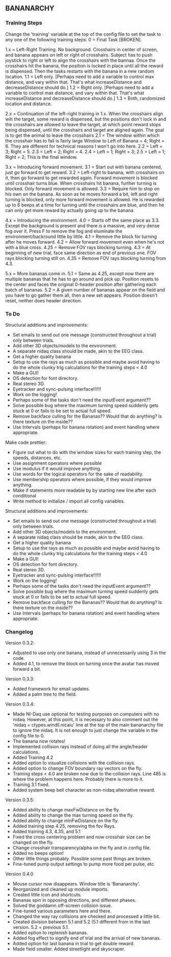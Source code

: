 ## BANANARCHY
### Training Steps
Change the 'training' variable at the top of the config file to set the task to any one of the following training steps:
  0 = Final Task [BROKEN].

1.x = Left-Right Training.  No background.  Crosshairs in center of screen,
      and banana appears on left or right of crosshairs.  Subject has to
      push joystick to right or left to align the crosshairs with the
      bannaa.  Once the crosshairs hit the banana, the position is locked in place
      until all the reward is dispensed.  Then the tasks restarts with the banana
      in a new random location.
1.1 = Left only. [Perhaps need to add a variable to 
      control max distance, and vary within that.  That's what
      increaseDistance and decreaseDistance should do.]
1.2 = Right only. [Perhaps need to add a variable to 
      control max distance, and vary within that.  That's what
      increaseDistance and decreaseDistance should do.]
1.3 = Both, randomized location and distance.

2.x = Continuation of the left-right training in 1.x.  When the crosshairs
      align wih the target, some reward is dispensed, but the positions
      don't lock in and the crosshairs are allowed to leave the target, at
      which point reward stops being dispensed, until the crosshairs and
      target are aligned again.  The goal is to get the animal to leave
      the crosshairs 
2.1 = The window within which the crosshair has to fall is fairly large
      Window to Left of Banana = 4; Right = 6.  They are different for technical
      reasons I won't go into here.
2.2 = Left = 3; Right = 5.
2.3 = Left = 2; Right = 4.
2.4 = Left = 1; Right = 3;
2.5 = Left = 1; Right = 2; This is the final window.

3.x = Introducing forward movement. 
3.1 = Start out with banana centered, just go forward to get reward.
3.2 = Left-right to banana, with crosshairs on it, then go forward to get rewarded again.
      Forward movement is blocked until crosshair turns blue.  When crosshairs hit banana,
      further turning is blocked.  Only forward movement is allowed.
3.3 = Require him to stop on his own on the banana.  As soon as he moves forward a bit,
      left and right turning is blocked, only more forward movement is allowed.    He is
      rewarded up to 6 beeps at a time for turning until the crosshairs are blue, and then
      he can only get more reward by actually going up to the banana.

4.x = Introducing the environment. 
4.0 = Starts off the same place as 3.3. Except the background is present and there is a massive,
      and very dense fog over it.  Press F to remove the fog and eluminate the environment/backround
      little by little.
4.1 = Remove the block for turning after he moves forward.
4.2 = Allow forward movement even when he's not with a blue cross.
4.25 = Remove FOV rays blocking turning.
4.3 = At beginning of new trial, face same direction as end of previous one. FOV rays blocking turning still on.
4.35 = Remove FOV rays blocking turning from 4.3.

5.x = More bananas come in.
5.1 = Same as 4.25, except now there are multiple bananas that he has to go around and pick up.  Position
      resets to the center and faces the original 0-header position after gathering each batch of bananas.
5.2 = A given number of bananas appear on the field and you have to go gather them all,
      then a new set appears.  Position doesn't reset, neither does header direction.

### To Do

Structural additions and improvements:
* Set emails to send out one message (constructed throughout a trial) only between trials.
* Add other 3D objects/models to the environment.
* A separate nidaq class should be made, akin to the EEG class.
* Get a higher quality banana
* Setup to use the rays as much as possible and maybe avoid having to do the whole clunky trig calculations for the training steps < 4.0
* Make a GUI!
* OS detection for font directory.
* Real stereo 3D.
* Eyetracker and sync-pulsing interface!!!!!!
* Work on the logging!
* Perhaps some of the tasks don't need the inputEvent argument??
* Solve possible bug where the maximum turning speed suddenly gets stuck at 0 or fails to be set to actual full speed.
* Remove backface culling for the Bananas??  Would that do anything? Is there texture on the inside??
* Use Intervals (perhaps for banana rotation) and event handling where appropriate.

Make code prettier:
* Figure out what to do with the window sizes for each training step, the speeds, distances, etc.  
* Use assignment operators where possible
* Use modulus if it would improve anything.
* Use words for the logical operators for the sake of readability.
* Use membership operators where possible, if they would improve anything.
* Make if statements more readable by by starting new line after each conditional
* Write method to initialize / import all config variables.

Structural additions and improvements:
* Set emails to send out one message (constructed throughout a trial) only between trials.
* Add other 3D objects/models to the environment.
* A separate nidaq class should be made, akin to the EEG class.
* Get a higher quality banana
* Setup to use the rays as much as possible and maybe avoid having to do the whole clunky trig calculations for the training steps < 4.0
* Make a GUI!
* OS detection for font directory.
* Real stereo 3D.
* Eyetracker and sync-pulsing interface!!!!!!
* Work on the logging!
* Perhaps some of the tasks don't need the inputEvent argument??
* Solve possible bug where the maximum turning speed suddenly gets stuck at 0 or fails to be set to actual full speed.
* Remove backface culling for the Bananas??  Would that do anything? Is there texture on the inside??
* Use Intervals (perhaps for banana rotation) and event handling where appropriate.

### Changelog

Version 0.3.2:
* Adjusted to use only one banana, instead of unnecessarily using 3 in the code.
* Added 4.1, to remove the block on turning once the avatar has moved forward a bit.

Version 0.3.3:
* Added framework for email updates.
* Added a palm tree to the field.

Version 0.3.4:
* Made NI-Daq use optional for testing purposes on computers with no nidaq.  However, at this point, it is necessary to also comment out the 'nidaq = ctypes.windll.nicaiu' line at the top of the main bananarchy file to ignore the nidaq.  It is not enough to just change the variable in the config file to 0.
* The banana now rotates!
* Implemented collision rays instead of doing all the angle/header calculations.
* Added Training 4.2
* Added option to visualize collisions with the collision rays.
* Added option to change FOV boundary ray vectors on the fly.
* Training steps < 4.0 are broken now due to the collision rays.  Line 485 is where the problem happens here.  Probably there is more to it.
* Training 3.1 fixed.
* Added system beep bell character as non-nidaq alternative reward.

Version 0.3.5:
* Added ability to change maxFwDistance on the fly.
* Added ability to change the max turning speed on the fly.
* Added ability to change minFwDistance on the fly.
* Added training step 4.25, removing the fov Rays.
* Added training 4.3, 4.35, and 5.1
* Fixed the cross centering problem and now crosshair size can be changed on the fly.
* Change crosshair transparency/alpha on the fly and in config file.
* Added no beeps option!
* Other little things probably.  Possible some past things are broken.
* Fine-tuned pump output settings to pump more food per pulse, etc.

Version 0.4.0
* Mouse cursor now disappears.  Window title is 'Bananarchy'.
* Reorganized and cleaned up module imports.
* Created little icon and shortcuts.
* Bananas spin in opposing directions, and different phases.
* Solved the goddamn off-screen collision issue.
* Fine-tuned various parameters here and there.
* Changed the way ray collisions are checked and processed a little bit.
* Created division between 5.1 and 5.2 (5.1 different from in the last version.  5.2 = previous 5.1.
* Added option to replenish bananas.
* Added fog effect to signify end of trial and the arrival of new bananas.
* Added option for last banana in trial to get double reward.
* Made field smaller.  Added streetlight and skyscraper.
